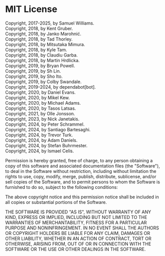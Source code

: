 # MIT License

Copyright, 2017-2025, by Samuel Williams.  
Copyright, 2018, by Kent Gruber.  
Copyright, 2018, by Janko Marohnić.  
Copyright, 2018, by Tad Thorley.  
Copyright, 2018, by Mitsutaka Mimura.  
Copyright, 2018, by Kyle Tam.  
Copyright, 2018, by Claudiu Garba.  
Copyright, 2018, by Martin Hrdlicka.  
Copyright, 2019, by Bryan Powell.  
Copyright, 2019, by Sh Lin.  
Copyright, 2019, by Sho Ito.  
Copyright, 2019, by Colby Swandale.  
Copyright, 2019-2024, by dependabot[bot].  
Copyright, 2020, by Daniel Evans.  
Copyright, 2020, by Mikel Kew.  
Copyright, 2020, by Michael Adams.  
Copyright, 2020, by Tasos Latsas.  
Copyright, 2021, by Olle Jonsson.  
Copyright, 2023, by Nick Janetakis.  
Copyright, 2024, by Peter Schrammel.  
Copyright, 2024, by Santiago Bartesaghi.  
Copyright, 2024, by Trevor Turk.  
Copyright, 2024, by Adam Daniels.  
Copyright, 2024, by Stefan Buhrmester.  
Copyright, 2024, by Ismael Celis.  

Permission is hereby granted, free of charge, to any person obtaining a copy
of this software and associated documentation files (the "Software"), to deal
in the Software without restriction, including without limitation the rights
to use, copy, modify, merge, publish, distribute, sublicense, and/or sell
copies of the Software, and to permit persons to whom the Software is
furnished to do so, subject to the following conditions:

The above copyright notice and this permission notice shall be included in all
copies or substantial portions of the Software.

THE SOFTWARE IS PROVIDED "AS IS", WITHOUT WARRANTY OF ANY KIND, EXPRESS OR
IMPLIED, INCLUDING BUT NOT LIMITED TO THE WARRANTIES OF MERCHANTABILITY,
FITNESS FOR A PARTICULAR PURPOSE AND NONINFRINGEMENT. IN NO EVENT SHALL THE
AUTHORS OR COPYRIGHT HOLDERS BE LIABLE FOR ANY CLAIM, DAMAGES OR OTHER
LIABILITY, WHETHER IN AN ACTION OF CONTRACT, TORT OR OTHERWISE, ARISING FROM,
OUT OF OR IN CONNECTION WITH THE SOFTWARE OR THE USE OR OTHER DEALINGS IN THE
SOFTWARE.

